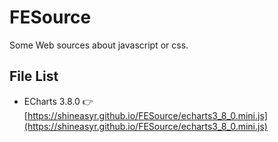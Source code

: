 # FESource
Some Web sources about javascript or css.
## File List
- ECharts 3.8.0 👉 [https://shineasyr.github.io/FESource/echarts3_8_0.mini.js](https://shineasyr.github.io/FESource/echarts3_8_0.mini.js)
